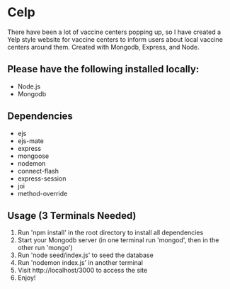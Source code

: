 # Celp
There have been a lot of vaccine centers popping up, so I have created a Yelp style website for
vaccine centers to inform users about local vaccine centers around them. Created with Mongodb, 
Express, and Node.

## Please have the following installed locally:
* Node.js
* Mongodb 

## Dependencies
* ejs
* ejs-mate
* express
* mongoose
* nodemon
* connect-flash
* express-session
* joi
* method-override

## Usage (3 Terminals Needed)
1. Run 'npm install' in the root directory to install all dependencies
2. Start your Mongodb server (in one terminal run 'mongod', then in the other run 'mongo')
3. Run 'node seed/index.js' to seed the database
4. Run 'nodemon index.js' in another terminal
5. Visit http://localhost/3000 to access the site
6. Enjoy!
